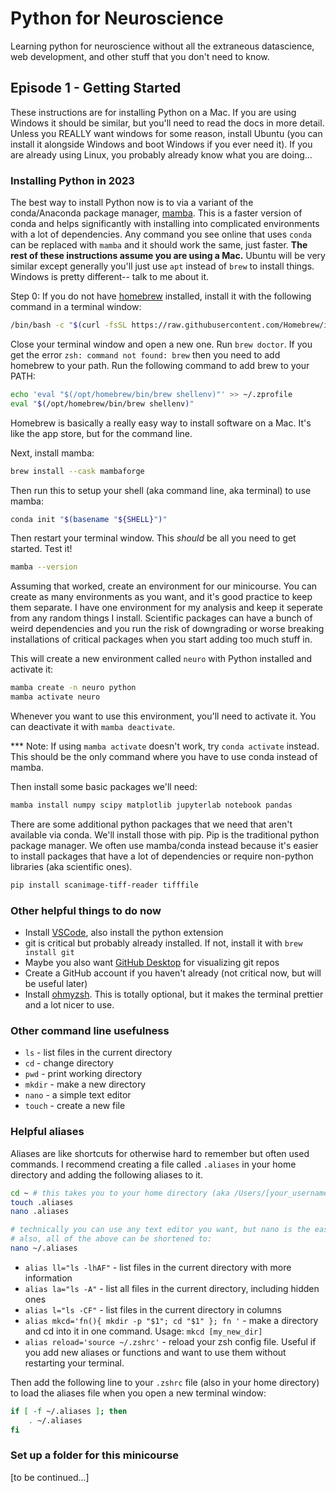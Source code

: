 # Python for Neuroscience

Learning python for neuroscience without all the extraneous datascience, web development, and other stuff that you don't need to know.

## Episode 1 - Getting Started

These instructions are for installing Python on a Mac. If you are using Windows it should be similar, but you'll need to read the docs in more detail. Unless you REALLY want windows for some reason, install Ubuntu (you can install it alongside Windows and boot Windows if you ever need it). If you are already using Linux, you probably already know what you are doing...

### Installing Python in 2023

The best way to install Python now is to via a variant of the conda/Anaconda package manager, [mamba](https://mamba.readthedocs.io/en/latest/mamba-installation.html). This is a faster version of conda and helps significantly with installing into complicated environments with a lot of dependencies. Any command you see online that uses `conda` can be replaced with `mamba` and it should work the same, just faster. **The rest of these instructions assume you are using a Mac.** Ubuntu will be very similar except generally you'll just use `apt` instead of `brew` to install things. Windows is pretty different-- talk to me about it.

Step 0: If you do not have [homebrew](https://brew.sh) installed, install it with the following command in a terminal window:

```bash
/bin/bash -c "$(curl -fsSL https://raw.githubusercontent.com/Homebrew/install/HEAD/install.sh)"
```

Close your terminal window and open a new one. Run `brew doctor`. If you get the error `zsh: command not found: brew` then you need to add homebrew to your path. Run the following command to add brew to your PATH:

```bash
echo 'eval "$(/opt/homebrew/bin/brew shellenv)"' >> ~/.zprofile
eval "$(/opt/homebrew/bin/brew shellenv)"
```

Homebrew is basically a really easy way to install software on a Mac. It's like the app store, but for the command line.

Next, install mamba:

```bash
brew install --cask mambaforge
```

Then run this to setup your shell (aka command line, aka terminal) to use mamba:

```bash
conda init "$(basename "${SHELL}")"
```

Then restart your terminal window. This *should* be all you need to get started. Test it!
    
```bash
mamba --version
```

Assuming that worked, create an environment for our minicourse. You can create as many environments as you want, and it's good practice to keep them separate. I have one environment for my analysis and keep it seperate from any random things I install. Scientific packages can have a bunch of weird dependencies and you run the risk of downgrading or worse breaking installations of critical packages when you start adding too much stuff in. 

This will create a new environment called `neuro` with Python installed and activate it:

```bash
mamba create -n neuro python
mamba activate neuro
```

Whenever you want to use this environment, you'll need to activate it. You can deactivate it with `mamba deactivate`.

*** Note: If using `mamba activate` doesn't work, try `conda activate` instead. This should be the only command where you have to use conda instead of mamba.

Then install some basic packages we'll need:

```bash
mamba install numpy scipy matplotlib jupyterlab notebook pandas
```

There are some additional python packages that we need that aren't available via conda. We'll install those with pip. Pip is the traditional python package manager. We often use mamba/conda instead because it's easier to install packages that have a lot of dependencies or require non-python libraries (aka scientific ones).

```bash
pip install scanimage-tiff-reader tifffile
```

### Other helpful things to do now
- Install [VSCode](https://code.visualstudio.com), also install the python extension
- git is critical but probably already installed. If not, install it with `brew install git`
- Maybe you also want [GitHub Desktop](https://desktop.github.com) for visualizing git repos
- Create a GitHub account if you haven't already (not critical now, but will be useful later)
- Install [ohmyzsh](https://ohmyz.sh). This is totally optional, but it makes the terminal prettier and a lot nicer to use.

### Other command line usefulness

- `ls` - list files in the current directory
- `cd` - change directory
- `pwd` - print working directory
- `mkdir` - make a new directory
- `nano` - a simple text editor
- `touch` - create a new file

### Helpful aliases

Aliases are like shortcuts for otherwise hard to remember but often used commands. I recommend creating a file called `.aliases` in your home directory and adding the following aliases to it. 

```bash
cd ~ # this takes you to your home directory (aka /Users/[your_username])
touch .aliases
nano .aliases

# technically you can use any text editor you want, but nano is the easiest to use
# also, all of the above can be shortened to:
nano ~/.aliases
```

- `alias ll="ls -lhAF"` - list files in the current directory with more information
- `alias la="ls -A"` - list all files in the current directory, including hidden ones
- `alias l="ls -CF"` - list files in the current directory in columns
- `alias mkcd='fn(){ mkdir -p "$1"; cd "$1" }; fn '` - make a directory and cd into it in one command. Usage: `mkcd [my_new_dir]`
- `alias reload='source ~/.zshrc'` - reload your zsh config file. Useful if you add new aliases or functions and want to use them without restarting your terminal.

Then add the following line to your `.zshrc` file (also in your home directory) to load the aliases file when you open a new terminal window:

```bash
if [ -f ~/.aliases ]; then
    . ~/.aliases
fi
```

### Set up a folder for this minicourse
[to be continued...]